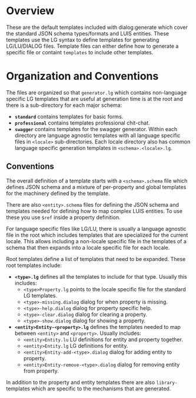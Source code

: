 # Overview
These are the default templates included with dialog:generate which cover the standard JSON schema types/formats and LUIS entities.  These templates use the LG syntax to define templates for generating LG/LU/DIALOG files.  Template files can either define how to generate a specific file or containt `templates` to include other templates.

# Organization and Conventions
The files are organized so that `generator.lg` which contains non-language specific LG templates that are useful at generation time is at the root and there is a sub-directory for each major schema:
* **`standard`** contains templates for basic forms.
* **`professional`** contains templates professional chit-chat.
* **`swagger`** contains templates for the swagger generator.
Within each directory are language agnostic templates with all language specific files in `<locale>` sub-directories.  Each locale directory also has common language specific generation templates in `<schema>.<locale>.lg`.

## Conventions
The overall definition of a template starts with a `<schema>.schema` file which defines JSON schema and a mixture of per-property and global templates for the machinery defined by the template.

There are also `<entity>.schema` files for defining the JSON schema and templates needed for defining how to map complex LUIS entities.  To use these you use `$ref` inside a property definition.

For language specific files like LG/LU, there is usually a language agnostic file in the root which includes templates that are specialized for the current locale.  This allows including a non-locale specific file in the templates of a schema that then expands into a locale specific file for each locale.

Root templates define a list of templates that need to be expanded.  These root templates include:
* **`<type>.lg`** defines all the templates to include for that type.  Usually this includes:
  * `<type>Property.lg` points to the locale specific file for the standard LG templates.
  * `<type>-missing.dialog` dialog for when property is missing.
  * `<type>-help.dialog` dialog for property specific help.
  * `<type>-clear.dialog` dialog for clearing a property.
  * `<type>-show.dialog` dialog for showing a property.
* **`<entity>Entity-<property>.lg`** defines the templates needed to map between `<entity>` and `<property>`.  Usually includes:
  * `<entity>Entity.lu` LU definitions for entity and property together.
  * `<entity>Entity.lg` LG definitions for entity.
  * `<entity>Entity-add-<type>.dialog` dialog for adding entity to property.
  * `<entity>Entity-remove-<type>.dialog` dialog for removing entity from property.

In addition to the property and entity templates there are also `library-` templates which are specific to the mechanisms that are generated. 

